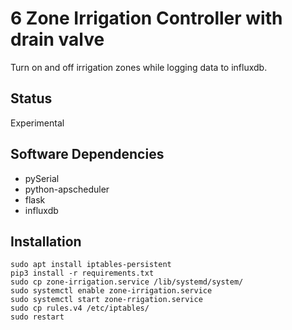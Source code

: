 # 6 Zone Irrigation Controller with drain valve

Turn on and off irrigation zones while logging data to influxdb.


## Status
Experimental


## Software Dependencies

  - pySerial
  - python-apscheduler
  - flask
  - influxdb


## Installation

```
sudo apt install iptables-persistent
pip3 install -r requirements.txt
sudo cp zone-irrigation.service /lib/systemd/system/
sudo systemctl enable zone-irrigation.service
sudo systemctl start zone-rrigation.service
sudo cp rules.v4 /etc/iptables/
sudo restart
```

